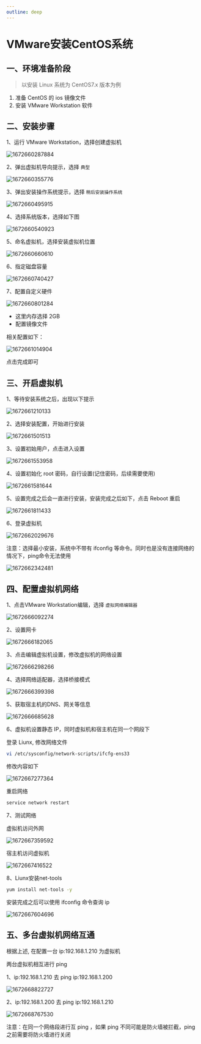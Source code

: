 ```yaml
---
outline: deep
---
```


# VMware安装CentOS系统

## 一、环境准备阶段

> 以安装 Linux 系统为 CentOS7.x 版本为例

1. 准备 CentOS 的 ios 镜像文件
2. 安装 VMware Workstation 软件

## 二、安装步骤

1、运行 VMware Workstation，选择创建虚拟机

![1672660287884](./1672660287884.png)

2、弹出虚拟机导向提示，选择 `典型`

![1672660355776](./1672660355776.png)

3、弹出安装操作系统提示，选择 `稍后安装操作系统`

![1672660495915](./1672660495915.png)

4、选择系统版本，选择如下图

![1672660540923](./1672660540923.png)

5、命名虚拟机，选择安装虚拟机位置

![1672660660610](./1672660660610.png)

6、指定磁盘容量

![1672660740427](./1672660740427.png)

7、配置自定义硬件

![1672660801284](./1672660801284.png)

- 这里内存选择 2GB
- 配置镜像文件

相关配置如下：

![1672661014904](./1672661014904.png)

点击完成即可

## 三、开启虚拟机

1、等待安装系统之后，出现以下提示

![1672661210133](./1672661210133.png)

2、选择安装配置，开始进行安装

![1672661501513](./1672661501513.png)

3、设置初始用户，点击进入设置

![1672661553958](./1672661553958.png)

4、设置初始化 root 密码，自行设置(记住密码，后续需要使用)

![1672661581644](./1672661581644.png)

5、设置完成之后会一直进行安装，安装完成之后如下，点击 Reboot 重启

![1672661811433](./1672661811433.png)

6、登录虚拟机

![1672662029676](./1672662029676.png)

注意：选择最小安装，系统中不带有 ifconfig 等命令。同时也是没有连接网络的情况下，ping命令无法使用

![1672662342481](./1672662342481.png)

## 四、配置虚拟机网络

1、点击VMware Workstation编辑，选择 `虚拟网络编辑器`

![1672666092274](./1672666092274.png)

2、设置网卡

![1672666182065](./1672666182065.png)

3、点击编辑虚拟机设置，修改虚拟机的网络设置

![1672666298266](./1672666298266.png)

4、选择网络适配器，选择桥接模式

![1672666399398](./1672666399398.png)

5、获取宿主机的DNS、网关等信息

![1672666685628](./1672666685628.png)

6、虚拟机设置静态 IP，同时虚拟机和宿主机在同一个网段下

登录 Liunx, 修改网络文件

```bash
vi /etc/sysconfig/network-scripts/ifcfg-ens33
```

修改内容如下

![1672667277364](./1672667277364.png)

重启网络

```bash
service network restart
```

7、测试网络

虚拟机访问外网

![1672667359592](./1672667359592.png)

宿主机访问虚拟机

![1672667416522](./1672667416522.png)

8、Liunx安装net-tools

```bash
yum install net-tools -y
```

安装完成之后可以使用 ifconfig 命令查询 ip

![1672667604696](./1672667604696.png)

## 五、多台虚拟机网络互通

根据上述, 在配置一台 ip:192.168.1.210 为虚拟机

两台虚拟机相互进行 ping

1、ip:192.168.1.210 去 ping ip:192.168.1.200

![1672668822727](./1672668822727.png)

2、ip:192.168.1.200 去 ping ip:192.168.1.210

![1672668767530](./1672668767530.png)

注意：在同一个网络段进行互 ping ，如果 ping 不同可能是防火墙被拦截，ping 之前需要将防火墙进行关闭